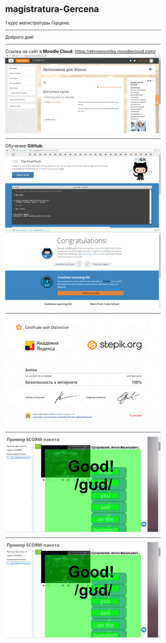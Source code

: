# magistratura-Gercena
*1 курс магистратуры Герцена.*
***
Доброго дня!
***
Ссылка на сайт в **Moodle Cloud**: https://ehrgonomika.moodlecloud.com/
![ehrgonomika](https://github.com/555Anton/magistratura-Gercena/blob/master/moodlecloud.com.1.png)
***
Обучение **GitHub**:
![обучение github.1.png](https://github.com/555Anton/magistratura-Gercena/blob/master/%D0%BE%D0%B1%D1%83%D1%87%D0%B5%D0%BD%D0%B8%D0%B5%20github1.png)
![обучение github.1.1.png](https://github.com/555Anton/magistratura-Gercena/blob/master/%D0%BE%D0%B1%D1%83%D1%87%D0%B5%D0%BD%D0%B8%D0%B5%20github1.1.png)
***
![сертификат о прохождении курса на stepik](https://github.com/555Anton/magistratura-Gercena/blob/master/%D1%81%D0%B5%D1%80%D1%82%D0%B8%D1%84%D0%B8%D0%BA%D0%B0%D1%82%20stepik.png)
***
![задание И.Б. Государёва](https://github.com/555Anton/magistratura-Gercena/blob/master/%D0%9F%D1%80%D0%B8%D0%BC%D0%B5%D1%80%20%D0%B2%D1%8B%D0%BF%D0%BE%D0%BB%D0%BD%D0%B5%D0%BD%D0%B8%D1%8F%20%D0%B7%D0%B0%D0%B4%D0%B0%D0%BD%D0%B8%D1%8F.png)
***
![задание И.Б. Государёва](https://github.com/555Anton/magistratura-Gercena/blob/master/%D0%9F%D1%80%D0%B8%D0%BC%D0%B5%D1%80%20%D0%B2%D1%8B%D0%BF%D0%BE%D0%BB%D0%BD%D0%B5%D0%BD%D0%B8%D1%8F%20%D0%B7%D0%B0%D0%B4%D0%B0%D0%BD%D0%B8%D1%8F.png)
